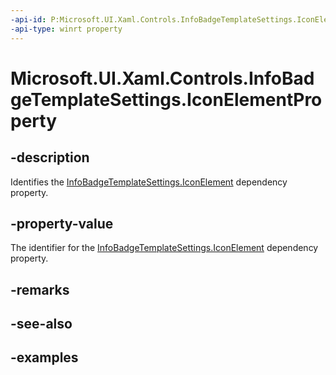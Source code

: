 ```yaml
---
-api-id: P:Microsoft.UI.Xaml.Controls.InfoBadgeTemplateSettings.IconElementProperty
-api-type: winrt property
---
```


# Microsoft.UI.Xaml.Controls.InfoBadgeTemplateSettings.IconElementProperty

<!--
public static Microsoft.UI.Xaml.DependencyProperty IconElementProperty { get; }
-->


## -description

Identifies the [InfoBadgeTemplateSettings.IconElement](infobadgetemplatesettings_iconelement.md) dependency property.
## -property-value

The identifier for the [InfoBadgeTemplateSettings.IconElement](infobadgetemplatesettings_iconelement.md) dependency property.

## -remarks

## -see-also

## -examples


